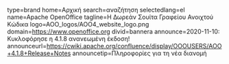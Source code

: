 type=brand
home=Αρχική
search=αναζήτηση
selectedlang=el
name=Apache OpenOffice
tagline=Η Δωρεάν Σουίτα Γραφείου Ανοιχτού Κώδικα
logo=AOO_logos/AOO4_website_logo.png
domain=https://www.openoffice.org
divid=bannera
announce=2020-11-10: Κυκλοφόρησε η 4.1.8 ανανεωμένη έκδοση!
announceurl=https://cwiki.apache.org/confluence/display/OOOUSERS/AOO+4.1.8+Release+Notes
announcetip=Πληροφορίες για τη νέα διανομή
~~~~~~
